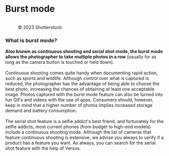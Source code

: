 # Burst mode

<figure><img src="https://images.versus.io/property/burstmode-1598453992977.variety.jpg" alt=""><figcaption><p>© 2023 Shutterstock</p></figcaption></figure>

### What is burst mode?

**Also known as continuous shooting and serial shot mode, the burst mode allows the photographer to take multiple photos in a row** (usually for as long as the camera button is touched or held down).\
\
Continuous shooting comes quite handy when documenting rapid action, such as sports and wildlife. Although control over what is captured is reduced, the photographer has the advantage of being able to choose the best photo, increasing the chances of obtaining at least one acceptable image. Photos captured with the burst mode feature can also be turned into fun GIFs and videos with the use of apps. Consumers should, however, keep in mind that a higher number of photos implies increased storage demand and battery consumption.\
\
The serial shot feature is a selfie addict's best friend, and fortunately for the selfie addicts, most current phones (from budget to high-end models) include a continuous shooting mode. Although the list of cameras that feature continuous shooting is extensive, we advise you always to verify if a product has a feature you want. As always, you can search for the serial shot feature with the help of Versus.
